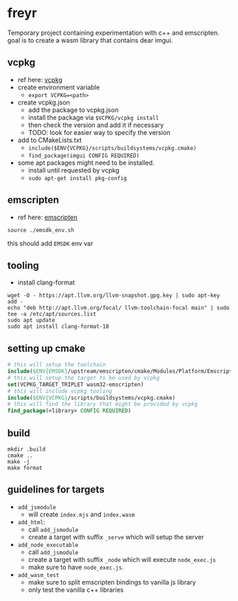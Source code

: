 # freyr

Temporary project containing experimentation with c++ and emscripten. goal is to create a wasm library that contains dear imgui.

## vcpkg

- ref here: [vcpkg](https://vcpkg.io/en/getting-started.html)
- create environment variable
    - `export VCPKG=<path>`
- create vcpkg.json
    - add the package to vcpkg.json
    - install the package via `$VCPKG/vcpkg install`
    - then check the version and add it if necessary
    - TODO: look for easier way to specify the version
- add to CMakeLists.txt
    - `include($ENV{VCPKG}/scripts/buildsystems/vcpkg.cmake)`
    - `find_package(imgui CONFIG REQUIRED)`
- some apt packages might need to be installed.
    - install until requested by vcpkg
    - `sudo apt-get install pkg-config`

## emscripten

- ref here: [emscripten](https://emscripten.org/docs/getting_started/downloads.html)

```shell
source ./emsdk_env.sh
```

this should add `EMSDK` env var

## tooling

- install clang-format

```shell
wget -O - https://apt.llvm.org/llvm-snapshot.gpg.key | sudo apt-key add -
echo "deb http://apt.llvm.org/focal/ llvm-toolchain-focal main" | sudo tee -a /etc/apt/sources.list
sudo apt update
sudo apt install clang-format-18
```

## setting up cmake

```cmake
# this will setup the toolchain
include($ENV{EMSDK}/upstream/emscripten/cmake/Modules/Platform/Emscripten.cmake)
# this will setup the target to be used by vcpkg
set(VCPKG_TARGET_TRIPLET wasm32-emscripten)
# this will include vcpkg tooling
include($ENV{VCPKG}/scripts/buildsystems/vcpkg.cmake)
# this will find the library that might be provided by vcpkg
find_package(<library> CONFIG REQUIRED)
```

## build

```shell
mkdir .build
cmake ..
make -j
make format
```

## guidelines for targets

- `add_jsmodule`
    - will create `index.mjs` and `index.wasm`
- `add_html`:
    - call `add_jsmodule`
    - create a target with suffix `_serve` which will setup the server
- `add_node_executable`
    - call `add_jsmodule`
    - create a target with suffix `_node` which will execute `node_exec.js`
    - make sure to have `node_exec.js`.
- `add_wasm_test`
    - make sure to split emscripten bindings to vanilla js library
    - only test the vanilla c++ libraries
